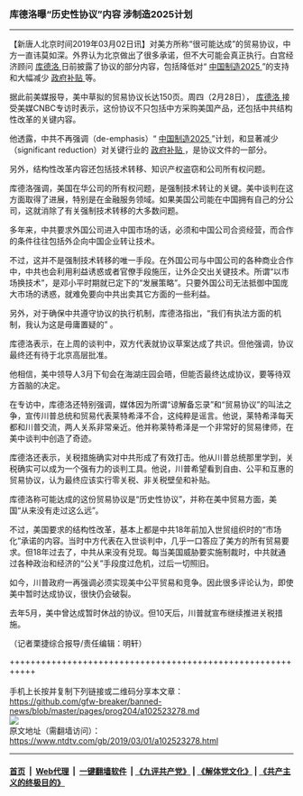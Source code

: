 ### 库德洛曝“历史性协议”内容 涉制造2025计划
------------------------

<div class="post_content">
 <p>
  【新唐人北京时间2019年03月02日讯】对美方所称“很可能达成”的贸易协议，中方一直讳莫如深。外界认为北京做出了很多承诺，但不大可能会真正执行。白宫经济顾问
  <a href="https://www.ntdtv.com/gb/库德洛.htm">
   库德洛
  </a>
  日前披露了协议的部分内容，包括降低对“
  <a href="https://www.ntdtv.com/gb/中国制造2025.htm">
   中国制造2025
  </a>
  ”的支持和大幅减少
  <a href="https://www.ntdtv.com/gb/政府补贴.htm">
   政府补贴
  </a>
  等。
 </p>
 <p>
  据此前美媒报导，美中草拟的贸易协议长达150页。周四（2月28日），
  <a href="https://www.ntdtv.com/gb/库德洛.htm">
   库德洛
  </a>
  接受美媒CNBC专访时表示，这份协议不只包括中方采购美国产品，还包括中共结构性改革的关键内容。
 </p>
 <p>
  他透露，中共不再强调（de-emphasis）“
  <a href="https://www.ntdtv.com/gb/中国制造2025.htm">
   中国制造2025
  </a>
  ”计划，和显著减少（significant reduction）对关键行业的
  <a href="https://www.ntdtv.com/gb/政府补贴.htm">
   政府补贴
  </a>
  ，是协议文件的一部分。
 </p>
 <p>
  另外，结构性改革内容还包括技术转移、知识产权盗窃和公司所有权问题。
 </p>
 <p>
  库德洛强调，美国在华公司的所有权问题，是强制技术转让的关键。美中谈判在这方面取得了进展，特别是在金融服务领域。如果美国公司能在中国拥有自己的分公司，这就消除了有关强制技术转移的大多数问题。
 </p>
 <p>
  多年来，中共要求外国公司进入中国市场的话，必须和中国公司合资经营，而合作的条件往往包括外企向中国企业转让技术。
 </p>
 <p>
  不过，这并不是强制技术转移的唯一手段。在外国公司与中国公司的各种商业合作中，中共也会利用利益诱惑或者官僚手段施压，让外企交出关键技术。所谓“以市场换技术”，是邓小平时期就已定下的“发展策略”。只要外国公司无法抵御中国庞大市场的诱惑，就难免要向中共出卖其它方面的一些利益。
 </p>
 <p>
  另外，对于确保中共遵守协议的执行机制，库德洛指出，“我们有执法方面的机制，我认为这是毋庸置疑的” 。
 </p>
 <p>
  库德洛表示，在上周的谈判中，双方代表就协议草案达成了共识。但他强调，协议最终还有待于北京高层批准。
 </p>
 <p>
  他相信，美中领导人3月下旬会在海湖庄园会晤，但能否最终达成协议，要等待双方首脑的决定。
 </p>
 <p>
  在专访中，库德洛还特别强调，媒体因为所谓“谅解备忘录”和“贸易协议”的叫法之争，宣传川普总统和贸易代表莱特希泽不合，这纯粹是谣言。他说，莱特希泽每天都和川普交流，两人关系非常亲近。他并称莱特希泽是一个非常好的贸易律师，在美中谈判中创造了奇迹。
 </p>
 <p>
  库德洛还表示，关税措施确实对中共形成了有效打击。他从川普总统那里学到，关税确实可以成为一个强有力的谈判工具。他说，川普希望看到自由、公平和互惠的贸易协议，认为最终应该实行零关税、非关税壁垒和补贴。
 </p>
 <p>
  库德洛称可能达成的这份贸易协议是“历史性协议”，并称在美中贸易方面，美国“从来没有走过这么远”。
 </p>
 <p>
  不过，美国要求的结构性改革，基本上都是中共18年前加入世贸组织时的“市场化”承诺的内容。当时中方代表在入世谈判中，几乎一口答应了美方的所有贸易要求。但18年过去了，中共从来没有兑现。每当美国威胁要实施制裁时，中共就通过各种政治和经济的“公关”手段度过危机，过后一切照旧。
 </p>
 <p>
  如今，川普政府一再强调必须实现美中公平贸易和竞争。因此很多评论认为，即使美中暂时达成协议，很快仍会破裂。
 </p>
 <p>
  去年5月，美中曾达成暂时休战的协议。但10天后，川普就宣布继续推进关税措施。
 </p>
 <p>
  （记者栗捷综合报导/责任编辑：明轩）
 </p>
 <div class="single_ad">
 </div>
</div>

+++++++++++++++++++++++++++++++++++++++++++++++++++++++++++<br/><br/>
手机上长按并复制下列链接或二维码分享本文章：<br/>
https://github.com/gfw-breaker/banned-news/blob/master/pages/prog204/a102523278.md <br/>
<a href='https://github.com/gfw-breaker/banned-news/blob/master/pages/prog204/a102523278.md'><img src='https://github.com/gfw-breaker/banned-news/blob/master/pages/prog204/a102523278.md.png'/></a> <br/>
原文地址（需翻墙访问）：https://www.ntdtv.com/gb/2019/03/01/a102523278.html


------------------------
#### [首页](https://github.com/gfw-breaker/banned-news/blob/master/README.md) &nbsp;|&nbsp; [Web代理](https://github.com/labour-camp/helloworld) &nbsp;|&nbsp; [一键翻墙软件](https://github.com/gfw-breaker/nogfw/blob/master/README.md) &nbsp;| [《九评共产党》](https://github.com/gfw-breaker/9ping.md/blob/master/README.md#九评之一评共产党是什么) | [《解体党文化》](https://github.com/gfw-breaker/jtdwh.md/blob/master/README.md) | [《共产主义的终极目的》](https://github.com/gfw-breaker/gczydzjmd.md/blob/master/README.md)

